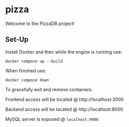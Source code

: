 # pizza

Welcome to the PizzaDB project!

## Set-Up

Install Docker and then while the engine is running use:

`docker compose up --build`

When finished use:

`docker compose down`

To gracefully exit and remove containers.

Frontend access will be located @ http://localhost:3000

Backend access will be located @ http://localhost:8000

MySQL server is exposed @ `localhost:9906`
